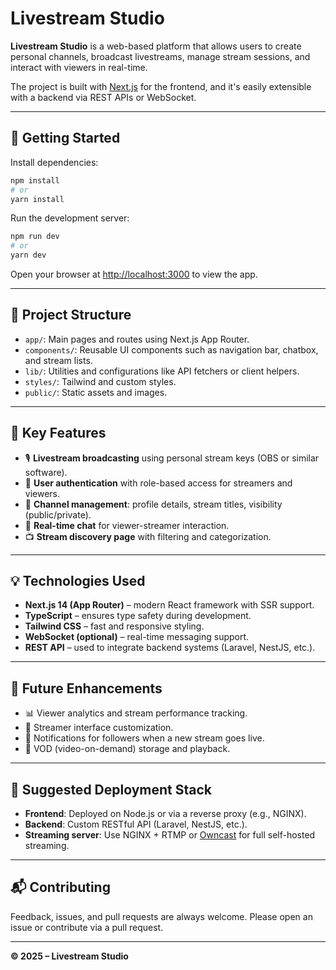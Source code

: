 # Livestream Studio

**Livestream Studio** is a web-based platform that allows users to create personal channels, broadcast livestreams, manage stream sessions, and interact with viewers in real-time.

The project is built with [Next.js](https://nextjs.org) for the frontend, and it's easily extensible with a backend via REST APIs or WebSocket.

---

## 🚀 Getting Started

Install dependencies:

```bash
npm install
# or
yarn install
```

Run the development server:

```bash
npm run dev
# or
yarn dev
```

Open your browser at [http://localhost:3000](http://localhost:3000) to view the app.

---

## 🔧 Project Structure

- `app/`: Main pages and routes using Next.js App Router.
- `components/`: Reusable UI components such as navigation bar, chatbox, and stream lists.
- `lib/`: Utilities and configurations like API fetchers or client helpers.
- `styles/`: Tailwind and custom styles.
- `public/`: Static assets and images.

---

## 🌟 Key Features

- 🎙️ **Livestream broadcasting** using personal stream keys (OBS or similar software).
- 🔐 **User authentication** with role-based access for streamers and viewers.
- 🧩 **Channel management**: profile details, stream titles, visibility (public/private).
- 💬 **Real-time chat** for viewer-streamer interaction.
- 📺 **Stream discovery page** with filtering and categorization.

---

## 💡 Technologies Used

- **Next.js 14 (App Router)** – modern React framework with SSR support.
- **TypeScript** – ensures type safety during development.
- **Tailwind CSS** – fast and responsive styling.
- **WebSocket (optional)** – real-time messaging support.
- **REST API** – used to integrate backend systems (Laravel, NestJS, etc.).

---

## 📂 Future Enhancements

- 📊 Viewer analytics and stream performance tracking.
- 🎨 Streamer interface customization.
- 🔔 Notifications for followers when a new stream goes live.
- 💾 VOD (video-on-demand) storage and playback.

---

## 🧪 Suggested Deployment Stack

- **Frontend**: Deployed on Node.js or via a reverse proxy (e.g., NGINX).
- **Backend**: Custom RESTful API (Laravel, NestJS, etc.).
- **Streaming server**: Use NGINX + RTMP or [Owncast](https://owncast.online/) for full self-hosted streaming.

---

## 📬 Contributing

Feedback, issues, and pull requests are always welcome. Please open an issue or contribute via a pull request.

---

**© 2025 – Livestream Studio**
